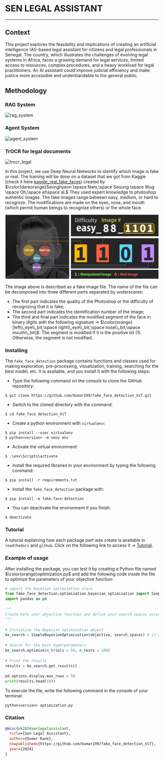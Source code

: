 # SEN LEGAL ASSISTANT 
-------------------------

## Context

<p align = "justify">

This project explores the feasibility and implications of creating an artificial intelligence (AI)-based legal assistant for citizens and legal professionals in Senegal. The country, which illustrates the challenges of evolving legal systems in Africa, faces a growing demand for legal services, limited access to resources, complex procedures, and a heavy workload for legal practitioners. An AI assistant could improve judicial efficiency and make justice more accessible and understandable to the general public.
 </p>

## Methodology

### RAG System

![rag_system](https://github.com/user-attachments/assets/688f7dcd-b36d-47a1-8a1c-5268bd2e6e8e)

### Agent System

![agent_system](https://github.com/user-attachments/assets/edc79362-1e8f-46c3-b7d4-4b2fd98538eb)

### TrOCR for legal documents

![trocr_legal](https://github.com/user-attachments/assets/ae7d1ee0-9a6b-4eb7-9074-00af41573ee3)

<!-- <p style="text-align: justify"> -->
In this project, we use Deep Neural Networks to identify which image is fake or real. The training will be done on a dataset that we got from Kaggle (check it here <a href="https://www.kaggle.com/datasets/ciplab/real-and-fake-face-detection?resource=download)">kaggle_real_fake_faces</a>) created by $\color{darkorange}Seonghyeon \space Nam,\space Seoung \space Wug \space Oh,\space et\space al.$ They used expert knowledge to photoshop authentic images. The fake images range between easy, medium, or hard to recognize. The modifications are made on the eyes, nose, and mouth (which permit human beings to recognize others) or the whole face.
<!-- </p> -->

![fake_photoshop](https://github.com/minostauros/Real-and-Fake-Face-Detection/raw/master/filename_description.jpg)

The image above is described as a fake image file. The name of the file can be decomposed into three different parts separated by underscores:

- The first part indicates the quality of the Photoshop or the difficulty of recognizing that it is fake;
- The second part indicates the identification number of the image;
- The third and final part indicates the modified segment of the face in binary digits with the following signature -> $\color{orange}[left\\_eye\\_bit,\space right\\_eye\\_bit,\space nose\\_bit,\space mouth\\_bit]$. The segment is modified if it is the positive bit (1). Otherwise, the segment is not modified. 

### Installing

The `fake_face_detection` package contains functions and classes used for making exploration, pre-processing, visualization, training, searching for the best model, etc. It is available, and you install it with the following steps:

- Type the following command on the console to clone the GitHub repository:
```console
$ git clone https://github.com/Oumar199/fake_face_detection_ViT.git
```
- Switch to the cloned directory with the command:
```console
$ cd fake_face_detection_ViT
```
- Create a python environment with `virtualenv`:
```console
$ pip install --user virtualenv
$ python<version> -m venv env
```
- Activate the virtual environment:
```console
$ .\env\Scripts\activate
```
- Install the required libraries in your environment by typing the following command:
```console
$ pip install -r requirements.txt
```
- Install the `fake_face_detection` package with:
```console
$ pip install -e fake-face-detection
```
- You can deactivate the environment if you finish:
```console
$ deactivate
``` 

### Tutorial

A tutorial explaining how each package part was create is available in `readthedocs` and `github`. Click on the following link to access it $\longrightarrow$ [Tutorial](https://oumar199.github.io/fake_real_face_detection_docs/).

### Example of usage

After installing the package, you can test it by creating a Python file named $\color{orange}optimization.py$ and add the following code inside the file to optimize the parameters of your objective function:
```python
# import the Bayesian optimization class
from fake_face_detection.optimization.bayesian_optimization import SimpleBayesianOptimization
import pandas as pd

"""
Create here your objective function and define your search spaces according to the Tutorial
"""

# Initialize the Bayesian optimization object
bo_search = SimpleBayesianOptimization(objective, search_spaces) # if you want to minimize the objective function set maximize = False

# Search for the best hyperparameters
bo_search.optimize(n_trials = 50, n_tests = 100)

# Print the results
results = bo_search.get_results()

pd.options.display.max_rows = 50
print(results.head(50))

```

To execute the file, write the following command in the console of your terminal:
```console
python<version> optimization.py
```

### Citation
```bibtex
@misc{ok2024senlegalassistant,
  title={Sen Legal Assistant},
  author={Oumar Kane},
  howpublished={https://github.com/Oumar199/fake_face_detection_ViT},
  year={2024}
}
```
